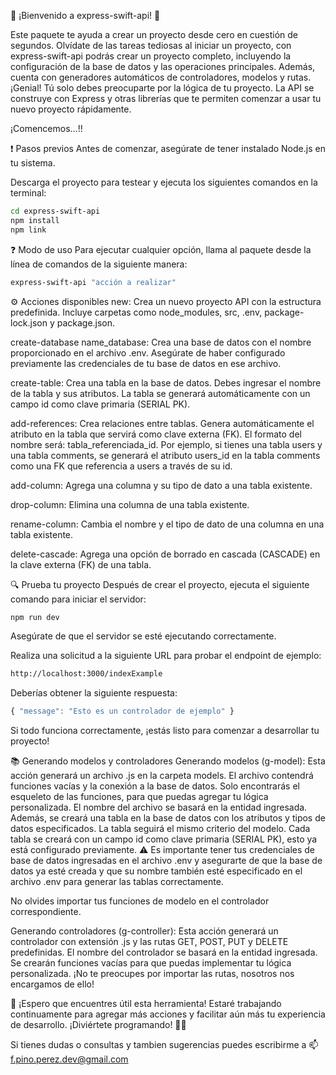 🚀 ¡Bienvenido a express-swift-api! 🚀

Este paquete te ayuda a crear un proyecto desde cero en cuestión de segundos. Olvídate de las tareas tediosas al iniciar un proyecto, con express-swift-api podrás crear un proyecto completo, incluyendo la configuración de la base de datos y las operaciones principales. Además, cuenta con generadores automáticos de controladores, modelos y rutas. ¡Genial! Tú solo debes preocuparte por la lógica de tu proyecto. La API se construye con Express y otras librerías que te permiten comenzar a usar tu nuevo proyecto rápidamente.

¡Comencemos...!!

❗️ Pasos previos
Antes de comenzar, asegúrate de tener instalado Node.js en tu sistema.

Descarga el proyecto para testear y ejecuta los siguientes comandos en la terminal:
```bash
cd express-swift-api
npm install
npm link
```

❓ Modo de uso
Para ejecutar cualquier opción, llama al paquete desde la línea de comandos de la siguiente manera:

```bash
express-swift-api "acción a realizar"
```
⚙️ Acciones disponibles
new: Crea un nuevo proyecto API con la estructura predefinida. Incluye carpetas como node_modules, src, .env, package-lock.json y package.json.

create-database name_database: Crea una base de datos con el nombre proporcionado en el archivo .env. Asegúrate de haber configurado previamente las credenciales de tu base de datos en ese archivo.

create-table: Crea una tabla en la base de datos. Debes ingresar el nombre de la tabla y sus atributos. La tabla se generará automáticamente con un campo id como clave primaria (SERIAL PK).

add-references: Crea relaciones entre tablas. Genera automáticamente el atributo en la tabla que servirá como clave externa (FK). El formato del nombre será: tabla_referenciada_id. Por ejemplo, si tienes una tabla users y una tabla comments, se generará el atributo users_id en la tabla comments como una FK que referencia a users a través de su id.

add-column: Agrega una columna y su tipo de dato a una tabla existente.

drop-column: Elimina una columna de una tabla existente.

rename-column: Cambia el nombre y el tipo de dato de una columna en una tabla existente.

delete-cascade: Agrega una opción de borrado en cascada (CASCADE) en la clave externa (FK) de una tabla.

🔍 Prueba tu proyecto
Después de crear el proyecto, ejecuta el siguiente comando para iniciar el servidor:

```bash
npm run dev
```
Asegúrate de que el servidor se esté ejecutando correctamente.

Realiza una solicitud a la siguiente URL para probar el endpoint de ejemplo:

```bash
http://localhost:3000/indexExample
```
Deberías obtener la siguiente respuesta:

```javascript
{ "message": "Esto es un controlador de ejemplo" }
```
Si todo funciona correctamente, ¡estás listo para comenzar a desarrollar tu proyecto!

📚 Generando modelos y controladores
Generando modelos (g-model): Esta acción generará un archivo .js en la carpeta models. El archivo contendrá funciones vacías y la conexión a la base de datos. Solo encontrarás el esqueleto de las funciones, para que puedas agregar tu lógica personalizada. El nombre del archivo se basará en la entidad ingresada. Además, se creará una tabla en la base de datos con los atributos y tipos de datos especificados. La tabla seguirá el mismo criterio del modelo. Cada tabla se creará con un campo id como clave primaria (SERIAL PK), esto ya está configurado previamente.
⚠️ Es importante tener tus credenciales de base de datos ingresadas en el archivo .env y asegurarte de que la base de datos ya esté creada y que su nombre también esté especificado en el archivo .env para generar las tablas correctamente.

No olvides importar tus funciones de modelo en el controlador correspondiente.

Generando controladores (g-controller): Esta acción generará un controlador con extensión .js y las rutas GET, POST, PUT y DELETE predefinidas. El nombre del controlador se basará en la entidad ingresada. Se crearán funciones vacías para que puedas implementar tu lógica personalizada. ¡No te preocupes por importar las rutas, nosotros nos encargamos de ello!


🌟 ¡Espero que encuentres útil esta herramienta! Estaré trabajando continuamente para agregar más acciones y facilitar aún más tu experiencia de desarrollo. ¡Diviértete programando! 🎉😃

Si tienes dudas o consultas y tambien sugerencias puedes escribirme a 📫 f.pino.perez.dev@gmail.com

